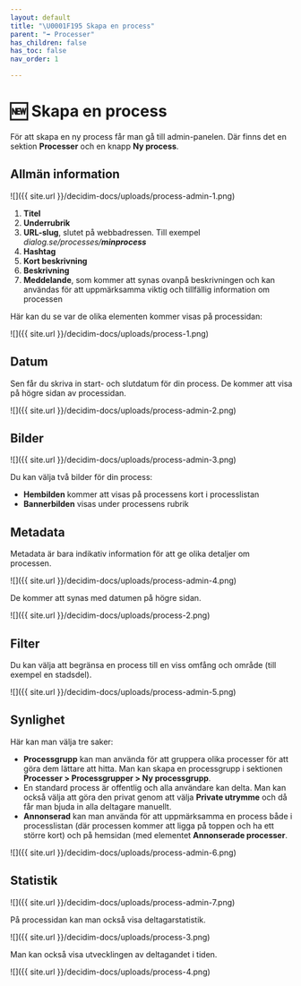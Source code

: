 ```yaml
---
layout: default
title: "\U0001F195 Skapa en process"
parent: "➡️ Processer"
has_children: false
has_toc: false
nav_order: 1

---
```

# 🆕 Skapa en process

För att skapa en ny process får man gå till admin-panelen. Där finns det en sektion **Processer** och en knapp **Ny process**.

## Allmän information

![]({{ site.url }}/decidim-docs/uploads/process-admin-1.png)

1. **Titel**
2. **Underrubrik**
3. **URL-slug**, slutet på webbadressen. Till exempel _dialog.se/processes/**minprocess**_
4. **Hashtag**
5. **Kort beskrivning**
6. **Beskrivning**
7. **Meddelande**, som kommer att synas ovanpå beskrivningen och kan användas för att uppmärksamma viktig och tillfällig information om processen

Här kan du se var de olika elementen kommer visas på processidan:

![]({{ site.url }}/decidim-docs/uploads/process-1.png)

## Datum

Sen får du skriva in start- och slutdatum för din process. De kommer att visa på högre sidan av processidan.

![]({{ site.url }}/decidim-docs/uploads/process-admin-2.png)

## Bilder

![]({{ site.url }}/decidim-docs/uploads/process-admin-3.png)

Du kan välja två bilder för din process:

* **Hembilden** kommer att visas på processens kort i processlistan
* **Bannerbilden** visas under processens rubrik

## Metadata

Metadata är bara indikativ information för att ge olika detaljer om processen.

![]({{ site.url }}/decidim-docs/uploads/process-admin-4.png)

De kommer att synas med datumen på högre sidan.

![]({{ site.url }}/decidim-docs/uploads/process-2.png)

## Filter

Du kan välja att begränsa en process till en viss omfång och område (till exempel en stadsdel).

![]({{ site.url }}/decidim-docs/uploads/process-admin-5.png)

## Synlighet

Här kan man välja tre saker:

* **Processgrupp** kan man använda för att gruppera olika processer för att göra dem lättare att hitta. Man kan skapa en processgrupp i sektionen **Processer > Processgrupper > Ny processgrupp**.
* En standard process är offentlig och alla användare kan delta. Man kan också välja att göra den privat genom att välja **Private utrymme** och då får man bjuda in alla deltagare manuellt.
* **Annonserad** kan man använda för att uppmärksamma en process både i processlistan (där processen kommer att ligga på toppen och ha ett större kort) och på hemsidan (med elementet **Annonserade processer**.

![]({{ site.url }}/decidim-docs/uploads/process-admin-6.png) 

## Statistik

![]({{ site.url }}/decidim-docs/uploads/process-admin-7.png)

På processidan kan man också visa deltagarstatistik.

![]({{ site.url }}/decidim-docs/uploads/process-3.png)

Man kan också visa utvecklingen av deltagandet i tiden.

![]({{ site.url }}/decidim-docs/uploads/process-4.png)